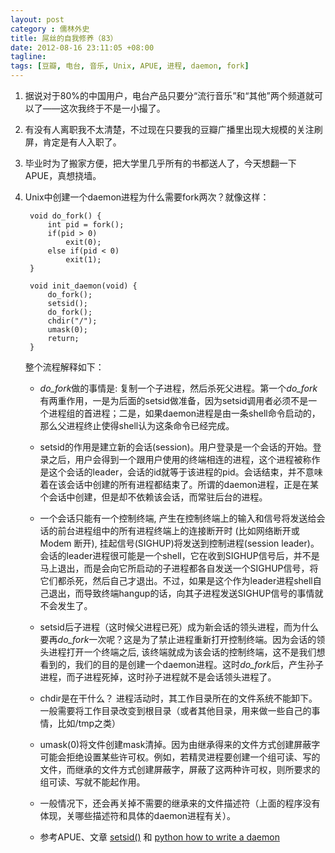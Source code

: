 ```yaml
---
layout: post
category : 儒林外史
title: 屌丝的自我修养（83）
date: 2012-08-16 23:11:05 +08:00
tagline:
tags: [豆瓣, 电台, 音乐, Unix, APUE, 进程, daemon, fork]
---
```



1. 据说对于80%的中国用户，电台产品只要分“流行音乐”和“其他”两个频道就可以了——这次我终于不是一小撮了。

2. 有没有人离职我不太清楚，不过现在只要我的豆瓣广播里出现大规模的关注刷屏，肯定是有人入职了。

3. 毕业时为了搬家方便，把大学里几乎所有的书都送人了，今天想翻一下APUE，真想挠墙。

4. Unix中创建一个daemon进程为什么需要fork两次？就像这样：

        void do_fork() {
            int pid = fork();
            if(pid > 0)
                exit(0);
            else if(pid < 0)
                exit(1);
        }

        void init_daemon(void) {
            do_fork();
            setsid();
            do_fork();
            chdir("/");
            umask(0);
            return;
        }

    整个流程解释如下：

    * *do_fork*做的事情是: 复制一个子进程，然后杀死父进程。第一个*do_fork*有两重作用，一是为后面的setsid做准备，因为setsid调用者必须不是一个进程组的首进程；二是，如果daemon进程是由一条shell命令启动的，那么父进程终止使得shell认为这条命令已经完成。

    * setsid的作用是建立新的会话(session)。用户登录是一个会话的开始。登录之后，用户会得到一个跟用户使用的终端相连的进程，这个进程被称作是这个会话的leader，会话的id就等于该进程的pid。会话结束，并不意味着在该会话中创建的所有进程都结束了。所谓的daemon进程，正是在某个会话中创建，但是却不依赖该会话，而常驻后台的进程。 

    * 一个会话只能有一个控制终端, 产生在控制终端上的输入和信号将发送给会话的前台进程组中的所有进程终端上的连接断开时 (比如网络断开或 Modem 断开), 挂起信号(SIGHUP)将发送到控制进程(session leader)。会话的leader进程很可能是一个shell，它在收到SIGHUP信号后，并不是马上退出，而是会向它所启动的子进程都各自发送一个SIGHUP信号，将它们都杀死，然后自己才退出。不过，如果是这个作为leader进程shell自己退出，而导致终端hangup的话，向其子进程发送SIGHUP信号的事情就不会发生了。

    * setsid后子进程（这时候父进程已死）成为新会话的领头进程，而为什么要再*do_fork*一次呢？这是为了禁止进程重新打开控制终端。因为会话的领头进程打开一个终端之后, 该终端就成为该会话的控制终端，这不是我们想看到的，我们的目的是创建一个daemon进程。这时*do_fork*后，产生孙子进程，而子进程死掉，这时孙子进程就不是会话领头进程了。

    * chdir是在干什么？ 进程活动时，其工作目录所在的文件系统不能卸下。一般需要将工作目录改变到根目录（或者其他目录，用来做一些自己的事情，比如/tmp之类）

    * umask(0)将文件创建mask清掉。因为由继承得来的文件方式创建屏蔽字可能会拒绝设置某些许可权。例如，若精灵进程要创建一个组可读、写的文件，而继承的文件方式创建屏蔽字，屏蔽了这两种许可权，则所要求的组可读、写就不能起作用。

    * 一般情况下，还会再关掉不需要的继承来的文件描述符（上面的程序没有体现，关哪些描述符和具体的daemon进程有关）。

    * 参考APUE、文章 [setsid()][1] 和 [python how to write a daemon][2]
     
[1]: http://blog.csdn.net/tdonald/article/details/1724996 "setsid()"
[2]: http://chowroc.blogspot.com/2007_05_01_archive.html "python how to write a daemon"
